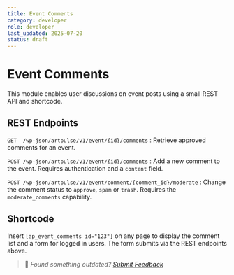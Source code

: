 ```yaml
---
title: Event Comments
category: developer
role: developer
last_updated: 2025-07-20
status: draft
---
```

# Event Comments

This module enables user discussions on event posts using a small REST API and shortcode.

## REST Endpoints

`GET  /wp-json/artpulse/v1/event/{id}/comments`
: Retrieve approved comments for an event.

`POST /wp-json/artpulse/v1/event/{id}/comments`
: Add a new comment to the event. Requires authentication and a `content` field.

`POST /wp-json/artpulse/v1/event/comment/{comment_id}/moderate`
: Change the comment status to `approve`, `spam` or `trash`. Requires the `moderate_comments` capability.

## Shortcode

Insert `[ap_event_comments id="123"]` on any page to display the comment list and a form for logged in users. The form submits via the REST endpoints above.

> 💬 *Found something outdated? [Submit Feedback](feedback.md)*
